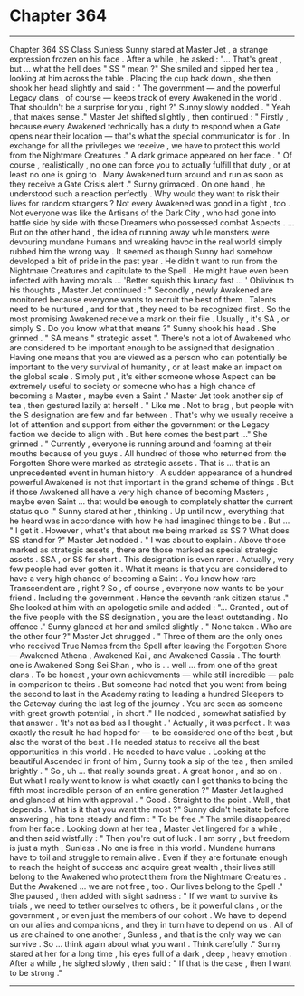 
# Chapter 364


---

Chapter 364 SS Class Sunless
Sunny stared at Master Jet , a strange expression frozen on his face . After a while , he asked :
"... That's great , but ... what the hell does " SS " mean ?"
She smiled and sipped her tea , looking at him across the table . Placing the cup back down , she then shook her head slightly and said :
" The government — and the powerful Legacy clans , of course — keeps track of every Awakened in the world . That shouldn't be a surprise for you , right ?"
Sunny slowly nodded .
" Yeah , that makes sense ."
Master Jet shifted slightly , then continued :
" Firstly , because every Awakened technically has a duty to respond when a Gate opens near their location — that's what the special communicator is for . In exchange for all the privileges we receive , we have to protect this world from the Nightmare Creatures ."
A dark grimace appeared on her face .
" Of course , realistically , no one can force you to actually fulfill that duty , or at least no one is going to . Many Awakened turn around and run as soon as they receive a Gate Crisis alert ."
Sunny grimaced . On one hand , he understood such a reaction perfectly . Why would they want to risk their lives for random strangers ? Not every Awakened was good in a fight , too . Not everyone was like the Artisans of the Dark City , who had gone into battle side by side with those Dreamers who possessed combat Aspects .
... But on the other hand , the idea of running away while monsters were devouring mundane humans and wreaking havoc in the real world simply rubbed him the wrong way . It seemed as though Sunny had somehow developed a bit of pride in the past year . He didn't want to run from the Nightmare Creatures and capitulate to the Spell . He might have even been infected with having morals …
'Better squish this lunacy fast ... '
Oblivious to his thoughts , Master Jet continued :
" Secondly , newly Awakened are monitored because everyone wants to recruit the best of them . Talents need to be nurtured , and for that , they need to be recognized first . So the most promising Awakened receive a mark on their file . Usually , it's SA , or simply S . Do you know what that means ?"
Sunny shook his head .
She grinned .
" SA means " strategic asset ". There's not a lot of Awakened who are considered to be important enough to be assigned that designation . Having one means that you are viewed as a person who can potentially be important to the very survival of humanity , or at least make an impact on the global scale . Simply put , it's either someone whose Aspect can be extremely useful to society or someone who has a high chance of becoming a Master , maybe even a Saint ."
Master Jet took another sip of tea , then gestured lazily at herself .
" Like me . Not to brag , but people with the S designation are few and far between . That's why we usually receive a lot of attention and support from either the government or the Legacy faction we decide to align with . But here comes the best part …"
She grinned .
" Currently , everyone is running around and foaming at their mouths because of you guys . All hundred of those who returned from the Forgotten Shore were marked as strategic assets . That is … that is an unprecedented event in human history . A sudden appearance of a hundred powerful Awakened is not that important in the grand scheme of things . But if those Awakened all have a very high chance of becoming Masters , maybe even Saint … that would be enough to completely shatter the current status quo ."
Sunny stared at her , thinking . Up until now , everything that he heard was in accordance with how he had imagined things to be . But …
" I get it . However , what's that about me being marked as SS ? What does SS stand for ?"
Master Jet nodded .
" I was about to explain . Above those marked as strategic assets , there are those marked as special strategic assets . SSA , or SS for short . This designation is even rarer . Actually , very few people had ever gotten it . What it means is that you are considered to have a very high chance of becoming a Saint . You know how rare Transcendent are , right ? So , of course , everyone now wants to be your friend . Including the government . Hence the seventh rank citizen status ."
She looked at him with an apologetic smile and added :
"... Granted , out of the five people with the SS designation , you are the least outstanding . No offence ."
Sunny glanced at her and smiled slightly .
" None taken . Who are the other four ?"
Master Jet shrugged .
" Three of them are the only ones who received True Names from the Spell after leaving the Forgotten Shore — Awakened Athena , Awakened Kai , and Awakened Cassia . The fourth one is Awakened Song Sei Shan , who is … well … from one of the great clans . To be honest , your own achievements — while still incredible — pale in comparison to theirs . But someone had noted that you went from being the second to last in the Academy rating to leading a hundred Sleepers to the Gateway during the last leg of the journey . You are seen as someone with great growth potential , in short ."
He nodded , somewhat satisfied by that answer .
'It's not as bad as I thought . '
Actually , it was perfect . It was exactly the result he had hoped for — to be considered one of the best , but also the worst of the best .
He needed status to receive all the best opportunities in this world . He needed to have value .
Looking at the beautiful Ascended in front of him , Sunny took a sip of the tea , then smiled brightly .
" So , uh … that really sounds great . A great honor , and so on . But what I really want to know is what exactly can I get thanks to being the fifth most incredible person of an entire generation ?"
Master Jet laughed and glanced at him with approval .
" Good . Straight to the point . Well , that depends . What is it that you want the most ?"
Sunny didn't hesitate before answering , his tone steady and firm :
" To be free ."
The smile disappeared from her face . Looking down at her tea , Master Jet lingered for a while , and then said wistfully :
" Then you're out of luck . I am sorry , but freedom is just a myth , Sunless . No one is free in this world . Mundane humans have to toil and struggle to remain alive . Even if they are fortunate enough to reach the height of success and acquire great wealth , their lives still belong to the Awakened who protect them from the Nightmare Creatures . But the Awakened … we are not free , too . Our lives belong to the Spell ."
She paused , then added with slight sadness :
" If we want to survive its trials , we need to tether ourselves to others , be it powerful clans , or the government , or even just the members of our cohort . We have to depend on our allies and companions , and they in turn have to depend on us . All of us are chained to one another , Sunless , and that is the only way we can survive . So … think again about what you want . Think carefully ."
Sunny stared at her for a long time , his eyes full of a dark , deep , heavy emotion . After a while , he sighed slowly , then said :
" If that is the case , then I want to be strong ."

---

